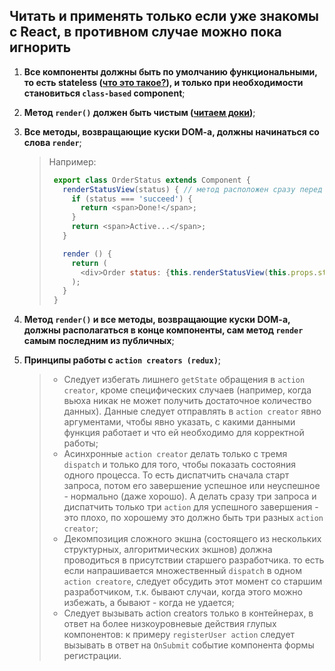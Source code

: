 ## Читать и применять только если уже знакомы с React, в противном случае можно пока игнорить

1. **Все компоненты должны быть по умолчанию функциональными, то есть stateless ([что это такое?](https://reactjs.org/docs/components-and-props.html#stateless-functions)), и только при необходимости становиться `class-based` component**;

2. **Метод `render()` должен быть чистым ([читаем доки](https://reactjs.org/docs/react-component.html#render))**;

3. **Все методы, возвращающие куски DOM-a, должны начинаться со слова `render`**;
    > Например:
    > ```javascript
    >  export class OrderStatus extends Component {
    >    renderStatusView(status) { // метод расположен сразу перед самим render, начинается он с префикса render...
    >      if (status === 'succeed') {
    >        return <span>Done!</span>;
    >      }
    >      return <span>Active...</span>;
    >    }
    >
    >    render () {
    >      return (
    >        <div>Order status: {this.renderStatusView(this.props.status)}</div>
    >      );
    >    }
    >  }
    >```

4. **Метод `render()` и все методы, возвращающие куски DOM-a, должны располагаться в конце компоненты, сам метод `render` самым последним из публичных**;

5. **Принципы работы с `action creators (redux)`**;
    > * Следует избегать лишнего `getState` обращения в `action creator`, кроме специфических случаев (например, когда вьюха никак не может получить достаточное количество данных). Данные следует отправлять в `action creator` явно аргументами, чтобы явно указать, с какими данными функция работает и что ей необходимо для корректной работы;
    > * Асинхронные `action creator` делать только с тремя `dispatch` и только для того, чтобы показать состояния одного процесса. То есть диспатчить сначала старт запроса, потом его завершение успешное или неуспешное - нормально (даже хорошо). А делать сразу три запроса и диспатчить только три `action` для успешного завершения - это плохо, по хорошему это должно быть три разных `action creator`;
    > * Декомпозиция сложного экшна (состоящего из нескольких структурных, алгоритмических экшнов) должна проводиться в присутствии старшего разработчика. то есть если напрашивается множественный `dispatch` в одном `action creatore`, следует обсудить этот момент со старшим разработчиком, т.к. бывают случаи, когда этого можно избежать, а бывают - когда не удается;
    > * Следует вызывать action creators только в контейнерах, в ответ на более низкоуровневые действия глупых компонентов: к примеру `registerUser action` следует вызывать в ответ на `OnSubmit` событие компонента формы регистрации.



